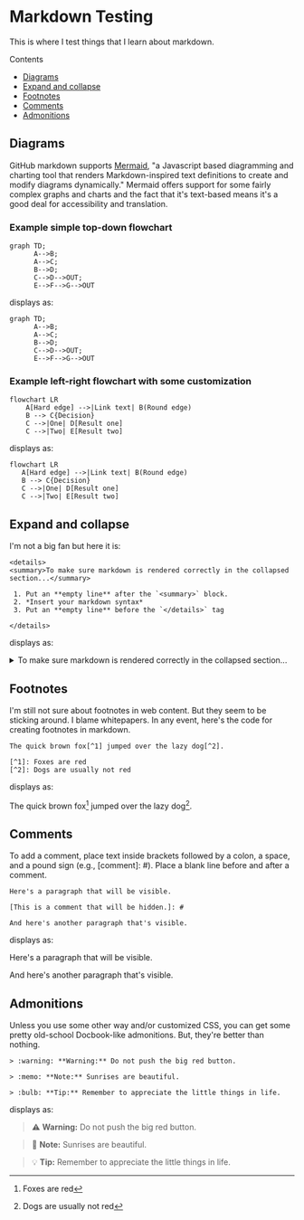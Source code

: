 # Markdown Testing

This is where I test things that I learn about markdown.

Contents
 * [Diagrams](#diagrams)
 * [Expand and collapse](#expand-and-collapse)
 * [Footnotes](#footnotes)
 * [Comments](#comments)
 * [Admonitions](#admonitions)

## Diagrams
GitHub markdown supports [Mermaid](https://mermaid-js.github.io/mermaid/#/), "a Javascript based diagramming and charting tool that renders Markdown-inspired text definitions to create and modify diagrams dynamically." Mermaid offers support for some fairly complex graphs and charts and the fact that it's text-based means it's a good deal for accessibility and translation.

### Example simple top-down flowchart
```
graph TD;
      A-->B;
      A-->C;
      B-->D;
      C-->D-->OUT;
      E-->F-->G-->OUT
```
displays as:

```mermaid
graph TD;
      A-->B;
      A-->C;
      B-->D;
      C-->D-->OUT;
      E-->F-->G-->OUT
```
### Example left-right flowchart with some customization
```
flowchart LR
    A[Hard edge] -->|Link text| B(Round edge)
    B --> C{Decision}
    C -->|One| D[Result one]
    C -->|Two| E[Result two]
 ```
 displays as:
 ```mermaid
 flowchart LR
    A[Hard edge] -->|Link text| B(Round edge)
    B --> C{Decision}
    C -->|One| D[Result one]
    C -->|Two| E[Result two]
   ```
## Expand and collapse
I'm not a big fan but here it is:

```
<details>
<summary>To make sure markdown is rendered correctly in the collapsed section...</summary>

 1. Put an **empty line** after the `<summary>` block.
 2. *Insert your markdown syntax*
 3. Put an **empty line** before the `</details>` tag
 
</details>
```
displays as:
<details>
<summary>To make sure markdown is rendered correctly in the collapsed section...</summary>

 1. Put an **empty line** after the `<summary>` block.
 2. *Insert your markdown syntax*
 3. Put an **empty line** before the `</details>` tag
 
</details>


## Footnotes
I'm still not sure about footnotes in web content. But they seem to be sticking around. I blame whitepapers. In any event, here's the code for creating footnotes in markdown.
```
The quick brown fox[^1] jumped over the lazy dog[^2].

[^1]: Foxes are red
[^2]: Dogs are usually not red
```
displays as:

The quick brown fox[^1] jumped over the lazy dog[^2].

## Comments
To add a comment, place text inside brackets followed by a colon, a space, and a pound sign (e.g., [comment]: #). Place a blank line before and after a comment.
```
Here's a paragraph that will be visible.

[This is a comment that will be hidden.]: # 

And here's another paragraph that's visible.
```
displays as:

Here's a paragraph that will be visible.

[This is a comment that will be hidden.]: # 

And here's another paragraph that's visible.

## Admonitions
Unless you use some other way and/or customized CSS, you can get some pretty old-school Docbook-like admonitions. But, they're better than nothing.
```
> :warning: **Warning:** Do not push the big red button.

> :memo: **Note:** Sunrises are beautiful.

> :bulb: **Tip:** Remember to appreciate the little things in life.
```
displays as:

> :warning: **Warning:** Do not push the big red button.

> :memo: **Note:** Sunrises are beautiful.

> :bulb: **Tip:** Remember to appreciate the little things in life.


[^1]: Foxes are red
[^2]: Dogs are usually not red
